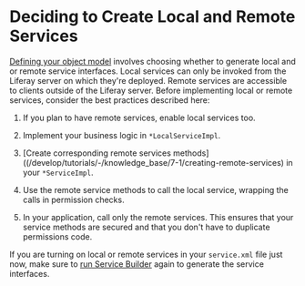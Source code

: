 # Deciding to Create Local and Remote Services [](id=deciding-to-create-local-and-remote-services)

[Defining your object model](/develop/tutorials/-/knowledge_base/7-1/defining-an-object-relational-map-with-service-builder)
involves choosing whether to generate local and or remote service interfaces.
Local services can only be invoked from the Liferay server on which they're
deployed. Remote services are accessible to clients outside of the Liferay
server. Before implementing local or remote services, consider the best
practices described here:

1.  If you plan to have remote services, enable local services too.

2.  Implement your business logic in `*LocalServiceImpl`. 

3.  [Create corresponding remote services methods]((/develop/tutorials/-/knowledge_base/7-1/creating-remote-services)
    in your `*ServiceImpl`.

4.  Use the remote service methods to call the local service, wrapping the calls
    in permission checks. 

5.  In your application, call only the remote services. This ensures that
    your service methods are secured and that you don't have to duplicate
    permissions code.

If you are turning on local or remote services in your `service.xml` file just
now, make sure to
[run Service Builder](/develop/tutorials/-/knowledge_base/7-1/running-service-builder)
again to generate the service interfaces. 
